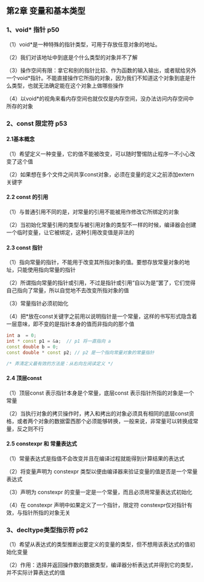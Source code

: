 ## 第2章 变量和基本类型

### 1、void* 指针 p50

（1）void*是一种特殊的指针类型，可用于存放任意对象的地址。

（2）我们对该地址中到底是个什么类型的对象并不了解

（3）操作空间有限：拿它和别的指针比较、作为函数的输入输出，或者赋给另外一个void*指针。不能直接操作它所指的对象，因为我们不知道这个对象到底是什么类型，也就无法确定能在这个对象上做哪些操作

（4）以void*的视角来看内存空间也就仅仅是内存空间，没办法访问内存空间中所存的对象



### 2、const 限定符 p53

#### 2.1基本概念

（1）希望定义一种变量，它的值不能被改变，可以随时警惕防止程序一不小心改变了这个值

（2）如果想在多个文件之间共享const对象，必须在变量的定义之前添加extern关键字

#### 2.2 const 的引用

（1）与普通引用不同的是，对常量的引用不能被用作修改它所绑定的对象

（2）当初始化常量引用的类型与被引用对象的类型不一样的时候，编译器会创建一个临时变量，让它被绑定，这种引用改变值是非法的

#### 2.3 const 指针

（1）指向常量的指针，不能用于改变其所指对象的值。要想存放常量对象的地址，只能使用指向常量的指针

（2）所谓指向常量的指针或引用，不过是指针或引用“自以为是”罢了，它们觉得自己指向了常量，所以自觉地不去改变所指对象的值

（3）常量指针必须初始化

（4）把*放在const关键字之前用以说明指针是一个常量，这样的书写形式隐含着一层意味，即不变的是指针本身的值而非指向的那个值

```c++
int a  = 0;
int * const p1 = &a;  // p1 将一直指向 a
const double b = 0;
const double * const p2; // p2 是一个指向常量对象的常量指针

/* 弄清定义最有效的方法是：从右向左阅读定义 */
```

#### 2.4 顶层const

（1）顶层const 表示指针本身是个常量，底层const 表示指针所指的对象是一个常量

（2）当执行对象的拷贝操作时，拷入和拷出的对象必须具有相同的底层const资格，或者两个对象的数据雷西那个必须能够转换，一般来说，非常量可以转换成常量，反之则不行

#### 2.5 constexpr 和 常量表达式

（1）常量表达式是指值不会改变并且在编译过程就能得到计算结果的表达式

（2）将变量声明为 constexpr 类型以便由编译器来验证变量的值是否是一个常量表达式

（3）声明为 constexpr 的变量一定是一个常量，而且必须用常量表达式初始化

（4）在 constexpr 声明中如果定义了一个指针，限定符 constexpr仅对指针有效，与指针所指的对象无关



### 3、decltype类型指示符 p62

（1）希望从表达式的类型推断出要定义的变量的类型，但不想用该表达式的值初始化变量

（2）作用：选择并返回操作数的数据类型，编译器分析表达式并得到它的类型，并不实际计算表达式的值
